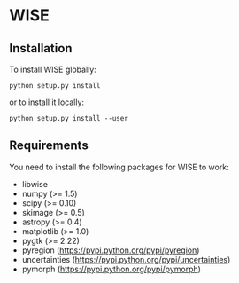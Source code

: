 WISE
====

Installation
------------

To install WISE globally:

    python setup.py install

or to install it locally:

    python setup.py install --user

Requirements
------------

You need to install the following packages for WISE to work:

- libwise
- numpy (>= 1.5)
- scipy (>= 0.10)
- skimage (>= 0.5)
- astropy (>= 0.4)
- matplotlib (>= 1.0)
- pygtk (>= 2.22)
- pyregion (https://pypi.python.org/pypi/pyregion)
- uncertainties (https://pypi.python.org/pypi/uncertainties)
- pymorph (https://pypi.python.org/pypi/pymorph)

